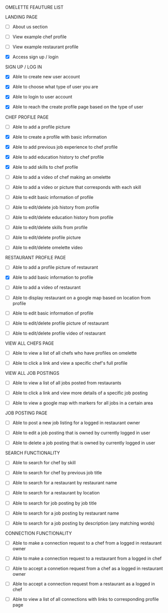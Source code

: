 OMELETTE FEAUTURE LIST


LANDING PAGE

- [ ] About us section

- [ ] View example chef profile

- [ ] View example restaurant profile

- [x] Access sign up / login


SIGN UP / LOG IN 

- [x] Able to create  new user account

- [x] Able to choose what type of user you are

- [x] Able to login to user account

- [x] Able to reach the create profile page based on the type of user



CHEF PROFILE PAGE

- [ ] Able to add a profile picture

- [x] Able to create a profile with basic information

- [x] Able to add previous job experience to chef profile

- [x] Able to add education history to chef profile

- [x] Able to add skills to chef profile

- [ ] Able to add a video of chef making an omelette

- [ ] Able to add a video or picture that corresponds with each skill

- [ ] Able to edit basic information of profile

- [ ] Able to edit/delete job history from profile

- [ ] Able to edit/delete education history from profile

- [ ] Able to edit/delete skills from profile

- [ ] Able to edit/delete profile picture

- [ ] Able to edit/delete omelette video



RESTAURANT PROFILE PAGE

- [ ] Able to add a profile picture of restaurant

- [x] Able to add basic information to profile

- [ ] Able to add a video of restaurant

- [ ] Able to display restaurant on a google map based on location from profile

- [ ] Able to edit basic information of profile

- [ ] Able to edit/delete profile picture of restaurant

- [ ] Able to edit/delete profile video of restaurant


VIEW ALL CHEFS PAGE

- [ ] Able to view a list of all chefs who have profiles on omelette

- [ ] Able to click a link and view a specific chef's full profile



VIEW ALL JOB POSTINGS

- [ ] Able to view a list of all jobs posted from restaurants

- [ ] Able to click a link and view more details of a specific job posting

- [ ] Able to view a google map with markers for all jobs in a certain area



JOB POSTING PAGE

- [ ] Able to post a new job listing for a logged in restaurant owner

- [ ] Able to edit a job posting that is owned by currently logged in user

- [ ] Able to delete a job posting that is owned by currently logged in user


SEARCH FUNCTIONALITY

- [ ] Able to search for chef by skill

- [ ] Able to search for chef by previous job title

- [ ] Able to search for a restaurant by restaurant name

- [ ] Able to search for a restaurant by location

- [ ] Able to search for job posting by job title

- [ ] Able to search for a job posting by restaurant name

- [ ] Able to search for a job posting by description (any matching words)

CONNECTION FUNCTIONALITY

- [ ] Able to make a connection request to a chef from a logged in restaurant owner

- [ ] Able to make a connection request to a restaurant from a logged in chef

- [ ] Able to accept a connetion request from a chef as a logged in restaurant owner

- [ ] Able to accept a connection request from a restaurant as a logged in chef

- [ ] Able to view a list of all connections with links to corresponding profile page








 



